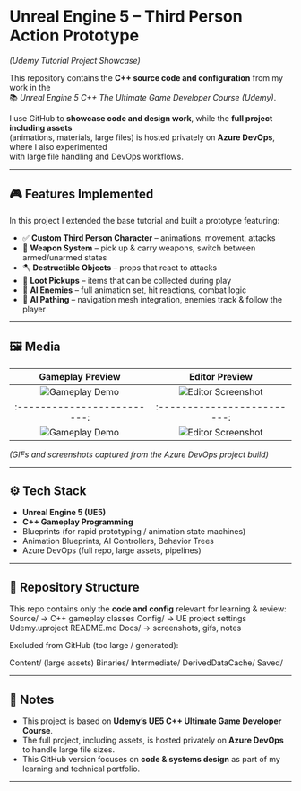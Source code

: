 # Unreal Engine 5 – Third Person Action Prototype  
*(Udemy Tutorial Project Showcase)*

This repository contains the **C++ source code and configuration** from my work in the  
📚 *Unreal Engine 5 C++ The Ultimate Game Developer Course (Udemy)*.  

I use GitHub to **showcase code and design work**, while the **full project including assets**  
(animations, materials, large files) is hosted privately on **Azure DevOps**, where I also experimented  
with large file handling and DevOps workflows.

---

## 🎮 Features Implemented
In this project I extended the base tutorial and built a prototype featuring:

- ✅ **Custom Third Person Character** – animations, movement, attacks  
- 🔄 **Weapon System** – pick up & carry weapons, switch between armed/unarmed states  
- 🪓 **Destructible Objects** – props that react to attacks  
- 🎁 **Loot Pickups** – items that can be collected during play  
- 🤖 **AI Enemies** – full animation set, hit reactions, combat logic  
- 🧭 **AI Pathing** – navigation mesh integration, enemies track & follow the player  

---

## 🖼️ Media

Gameplay Preview | Editor Preview
:-------------------------:|:-------------------------:
![Gameplay Demo](Docs/WeaponPickup.gif) | ![Editor Screenshot](Docs/AIComponents.png)
:-------------------------:|:-------------------------:
![Gameplay Demo](Docs/LootPickup.gif) | ![Editor Screenshot](Docs/BreakableObjects.png)

*(GIFs and screenshots captured from the Azure DevOps project build)*

---

## ⚙️ Tech Stack
- **Unreal Engine 5 (UE5)**  
- **C++ Gameplay Programming**  
- Blueprints (for rapid prototyping / animation state machines)  
- Animation Blueprints, AI Controllers, Behavior Trees  
- Azure DevOps (full repo, large assets, pipelines)  

---

## 📂 Repository Structure
This repo contains only the **code and config** relevant for learning & review:  
Source/ → C++ gameplay classes
Config/ → UE project settings
Udemy.uproject
README.md
Docs/ → screenshots, gifs, notes


Excluded from GitHub (too large / generated):  

Content/ (large assets)
Binaries/
Intermediate/
DerivedDataCache/
Saved/


---

## 📜 Notes
- This project is based on **Udemy’s UE5 C++ Ultimate Game Developer Course**.  
- The full project, including assets, is hosted privately on **Azure DevOps** to handle large file sizes.  
- This GitHub version focuses on **code & systems design** as part of my learning and technical portfolio.  

---

